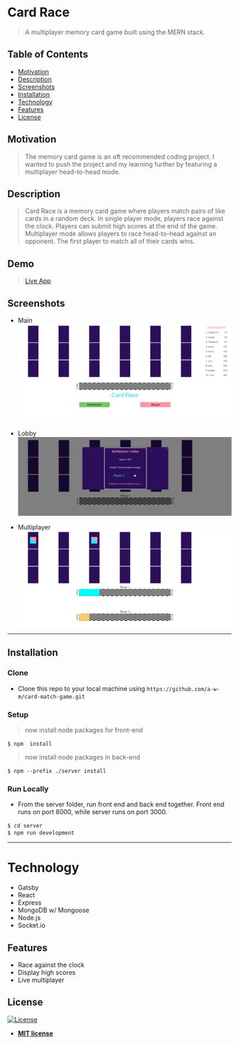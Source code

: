 # Card Race

> A multiplayer memory card game built using the MERN stack. 

## Table of Contents

- [Motivation](#motivation)
- [Description](#description)
- [Screenshots](#screenshots)
- [Installation](#installation)
- [Technology](#technology)
- [Features](#features)
- [License](#license)

## Motivation

> The memory card game is an oft recommended coding project. I wanted to push the project and my learning further by featuring a multiplayer head-to-head mode. 

## Description

> Card Race is a memory card game where players match pairs of like cards in a random deck. In single player mode, players race against the clock. Players can submit high scores at the end of the game. Multiplayer mode allows players to race head-to-head against an opponent. The first player to match all of their cards wins.

## Demo
> [Live App](https://card-race.herokuapp.com)

## Screenshots

- Main
![Screenshot](assets/card-race-single.png)

- Lobby
![Screenshot](assets/card-race-lobby.png)

- Multiplayer
![Add Comment](assets/card-race-multiplayer.png)
---

## Installation

### Clone

- Clone this repo to your local machine using `https://github.com/a-w-m/card-match-game.git`

### Setup

>now install node packages for front-end

```shell
$ npm  install
```

> now install node packages in back-end

```shell
$ npm --prefix ./server install
```

### Run Locally

- From the server folder, run front end and back end together. Front end runs on port 8000, while server runs on port 3000.

```shell
$ cd server
$ npm run development
```

---

# Technology

 - Gatsby 
 - React
 - Express
 - MongoDB w/ Mongoose
 - Node.js
 - Socket.io

## Features

- Race against the clock
- Display high scores
- Live multiplayer 

## License

[![License](http://img.shields.io/:license-mit-blue.svg?style=flat-square)](http://badges.mit-license.org)

- **[MIT license](http://opensource.org/licenses/mit-license.php)**
